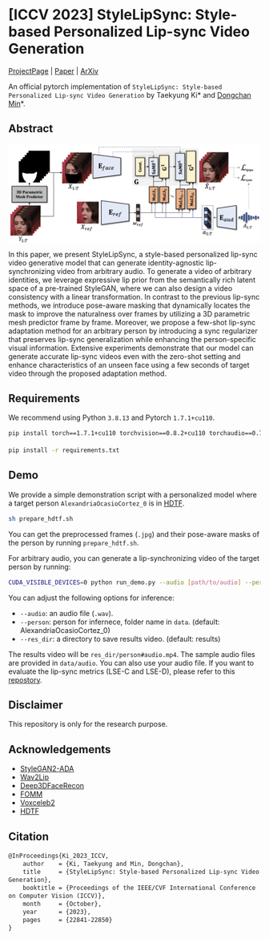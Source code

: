 # [ICCV 2023] StyleLipSync: Style-based Personalized Lip-sync Video Generation
[ProjectPage](https://stylelipsync.github.io) | [Paper](https://openaccess.thecvf.com/content/ICCV2023/papers/Ki_StyleLipSync_Style-based_Personalized_Lip-sync_Video_Generation_ICCV_2023_paper.pdf) | [ArXiv](https://arxiv.org/abs/2305.00521)

An official pytorch implementation of `StyleLipSync: Style-based Personalized Lip-sync Video Generation` by Taekyung Ki* and [Dongchan Min](https://kevinmin95.github.io)*.

## Abstract

<img align='middle' src='./assets/sylelipsync.png'>

In this paper, we present StyleLipSync, a style-based personalized lip-sync video generative model that can generate identity-agnostic lip-synchronizing video from arbitrary audio. To generate a video of arbitrary identities, we leverage expressive lip prior from the semantically rich latent space of a pre-trained StyleGAN, where we can also design a video consistency with a linear transformation. In contrast to the previous lip-sync methods, we introduce pose-aware masking that dynamically locates the mask to improve the naturalness over frames by utilizing a 3D parametric mesh predictor frame by frame. Moreover, we propose a few-shot lip-sync adaptation method for an arbitrary person by introducing a sync regularizer that preserves lip-sync generalization while enhancing the person-specific visual information. Extensive experiments demonstrate that our model can generate accurate lip-sync videos even with the zero-shot setting and enhance characteristics of an unseen face using a few seconds of target video through the proposed adaptation method.


## Requirements
We recommend using Python `3.8.13` and Pytorch `1.7.1+cu110`.
```bash
pip install torch==1.7.1+cu110 torchvision==0.8.2+cu110 torchaudio==0.7.2 -f https://download.pytorch.org/whl/torch_stable.html

pip install -r requirements.txt
```



## Demo

We provide a simple demonstration script with a personalized model where a target person `AlexandriaOcasioCortez_0` is in [HDTF](https://github.com/MRzzm/HDTF).

```bash
sh prepare_hdtf.sh
```
You can get the preprocessed frames (`.jpg`) and their pose-aware masks of the person by running `prepare_hdtf.sh`.

For arbitrary audio, you can generate a lip-synchronizing video of the target person by running:

```bash
CUDA_VISIBLE_DEVICES=0 python run_demo.py --audio [path/to/audio] --person person_id --res_dir [path/to/save/results]
```

You can adjust the following options for inference:
- `--audio`: an audio file (`.wav`).
- `--person`: person for infernece, folder name in `data`. (default: AlexandriaOcasioCortez_0)
- `--res_dir`: a directory to save results video. (default: results)

The results video will be `res_dir/person#audio.mp4`. The sample audio files are provided in `data/audio`. You can also use your audio file. If you want to evaluate the lip-sync metrics (LSE-C and LSE-D), please refer to this [repostory](https://github.com/Rudrabha/Wav2Lip).


## Disclaimer
This repository is only for the research purpose.


## Acknowledgements
* [StyleGAN2-ADA](https://github.com/NVlabs/stylegan2-ada-pytorch)
* [Wav2Lip](https://github.com/Rudrabha/Wav2Lip)
* [Deep3DFaceRecon](https://github.com/sicxu/Deep3DFaceRecon_pytorch)
* [FOMM](https://github.com/AliaksandrSiarohin/first-order-model)
* [Voxceleb2](https://www.robots.ox.ac.uk/~vgg/data/voxceleb/vox2.html)
* [HDTF](https://github.com/MRzzm/HDTF)

## Citation
```
@InProceedings{Ki_2023_ICCV,
    author    = {Ki, Taekyung and Min, Dongchan},
    title     = {StyleLipSync: Style-based Personalized Lip-sync Video Generation},
    booktitle = {Proceedings of the IEEE/CVF International Conference on Computer Vision (ICCV)},
    month     = {October},
    year      = {2023},
    pages     = {22841-22850}
}
```